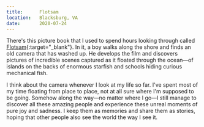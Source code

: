 ```yaml
---
title:      Flotsam
location:   Blacksburg, VA
date:       2020-07-24
---
```


There's this picture book that I used to spend hours looking through called [Flotsam](https://www.goodreads.com/book/show/138070.Flotsam){:target="_blank"}. In it, a boy walks along the shore and finds an old camera that has washed up. He develops the film and discovers pictures of incredible scenes captured as it floated through the ocean—of islands on the backs of enormous starfish and schools hiding curious mechanical fish.

I think about the camera whenever I look at my life so far. I've spent most of my time floating from place to place, not at all sure where I'm supposed to be going. Somehow along the way—no matter where I go—I still manage to discover all these amazing people and experience these unreal moments of pure joy and sadness. I keep them as memories and share them as stories, hoping that other people also see the world the way I see it.